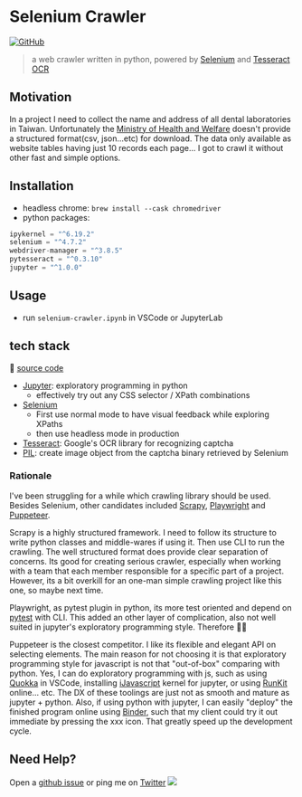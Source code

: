 # Selenium Crawler

[![GitHub](https://img.shields.io/github/license/hoishing/selenium-crawler)](https://opensource.org/licenses/MIT)

> a web crawler written in python, powered by [Selenium][selenium] and [Tesseract OCR][pytesseract]

## Motivation

In a project I need to collect the name and address of all dental laboratories in Taiwan. Unfortunately the [Ministry of Health and Welfare][mohw] doesn't provide a structured format(csv, json...etc) for download. The data only available as website tables having just 10 records each page... I got to crawl it without other fast and simple options.

## Installation

- headless chrome: `brew install --cask chromedriver`
- python packages:

```js
ipykernel = "^6.19.2"
selenium = "^4.7.2"
webdriver-manager = "^3.8.5"
pytesseract = "^0.3.10"
jupyter = "^1.0.0"
```

## Usage

- run `selenium-crawler.ipynb` in VSCode or JupyterLab

## tech stack

🔗 [source code](https://github.com/hoishing/selenium-crawler)

- [Jupyter][jupyter]: exploratory programming in python
  - effectively try out any CSS selector / XPath combinations
- [Selenium][selenium]
  - First use normal mode to have visual feedback while exploring XPaths
  - then use headless mode in production
- [Tesseract][pytesseract]: Google's OCR library for recognizing captcha
- [PIL][pil]: create image object from the captcha binary retrieved by Selenium

### Rationale

I've been struggling for a while which crawling library should be used. Besides Selenium, other candidates included [Scrapy][scrapy], [Playwright][playwright] and [Puppeteer][puppeteer].

Scrapy is a highly structured framework. I need to follow its structure to write python classes and middle-wares if using it. Then use CLI to run the crawling. The well structured format does provide clear separation of concerns. Its good for creating serious crawler, especially when working with a team that each member responsible for a specific part of a project. However, its a bit overkill for an one-man simple crawling project like this one, so maybe next time.

Playwright, as pytest plugin in python, its more test oriented and depend on [pytest] with CLI. This added an other layer of complication, also not well suited in jupyter's exploratory programming style. Therefore 🙅‍♀️

Puppeteer is the closest competitor. I like its flexible and elegant API on selecting elements. The main reason for not choosing it is that exploratory programming style for javascript is not that "out-of-box" comparing with python. Yes, I can do exploratory programming with js, such as using [Quokka][quokka] in VSCode, installing [iJavascript][ijs] kernel for jupyter, or using [RunKit][runkit] online... etc. The DX of these toolings are just not as smooth and mature as jupyter + python. Also, if using python with jupyter, I can easily "deploy" the finished program online using [Binder][binder], such that my client could try it out immediate by pressing the xxx icon. That greatly speed up the development cycle.

## Need Help?

Open a [github issue](https://github.com/hoishing/selenium-crawler/issues) or ping me on [Twitter](https://twitter.com/hoishing) ![](https://api.iconify.design/logos/twitter.svg?width=20)

[jupyter]: https://docs.jupyter.org/
[mohw]: https://mohw.gov.tw/
[pytesseract]: https://github.com/madmaze/pytesseract
[pil]: https://pillow.readthedocs.io
[selenium]: https://selenium-python.readthedocs.io
[scrapy]: https://scrapy.org
[playwright]: https://github.com/microsoft/playwright
[puppeteer]: https://github.com/puppeteer/puppeteer
[pytest]: https://github.com/pytest-dev/pytest
[runkit]: https://runkit.com
[quokka]: https://quokkajs.com
[ijs]: https://github.com/n-riesco/ijavascript
[binder]: https://mybinder.org
